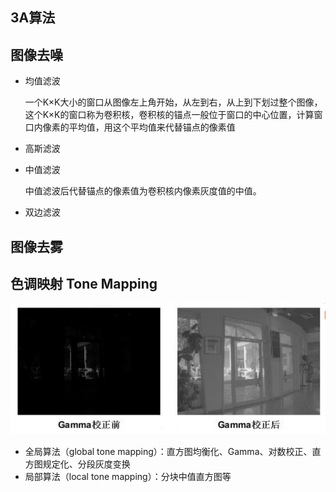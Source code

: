## 3A算法

## 图像去噪

- 均值滤波

  一个K×K大小的窗口从图像左上角开始，从左到右，从上到下划过整个图像，这个K×K的窗口称为卷积核，卷积核的锚点一般位于窗口的中心位置，计算窗口内像素的平均值，用这个平均值来代替锚点的像素值

- 高斯滤波

- 中值滤波

  中值滤波后代替锚点的像素值为卷积核内像素灰度值的中值。

- 双边滤波

## 图像去雾

## 色调映射 Tone Mapping

![image-20200716165556408](../2.深度学习/image/image-20200716165556408.png)

* 全局算法（global tone mapping）：直方图均衡化、Gamma、对数校正、直方图规定化、分段灰度变换
* 局部算法（local tone mapping）：分块中值直方图等